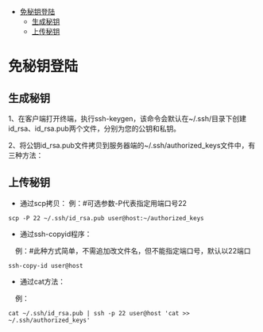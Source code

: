 - [免秘钥登陆](#%E5%85%8D%E7%A7%98%E9%92%A5%E7%99%BB%E9%99%86)
  - [生成秘钥](#%E7%94%9F%E6%88%90%E7%A7%98%E9%92%A5)
  - [上传秘钥](#%E4%B8%8A%E4%BC%A0%E7%A7%98%E9%92%A5)
<!-- more -->

# 免秘钥登陆

## 生成秘钥

1、在客户端打开终端，执行ssh-keygen，该命令会默认在~/.ssh/目录下创建id_rsa、id_rsa.pub两个文件，分别为您的公钥和私钥。

2、将公钥id_rsa.pub文件拷贝到服务器端的~/.ssh/authorized_keys文件中，有三种方法：

## 上传秘钥

- 通过scp拷贝：
例：#可选参数-P代表指定用端口号22

```shell
scp -P 22 ~/.ssh/id_rsa.pub user@host:~/authorized_keys
```

- 通过ssh-copyid程序：

　例：#此种方式简单，不需追加改文件名，但不能指定端口号，默认以22端口

```shell
ssh-copy-id user@host
```

- 通过cat方法：

　例：

```shell
cat ~/.ssh/id_rsa.pub | ssh -p 22 user@host 'cat >> ~/.ssh/authorized_keys'
```
